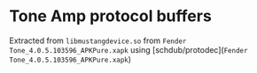 # Tone Amp protocol buffers

Extracted from `libmustangdevice.so` from `Fender Tone_4.0.5.103596_APKPure.xapk` using [schdub/protodec](`Fender Tone_4.0.5.103596_APKPure.xapk`)
